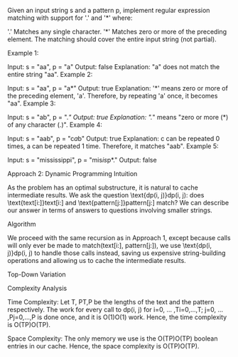 Given an input string s and a pattern p, implement regular expression matching with support for '.' and '*' where:

'.' Matches any single character.​​​​
'*' Matches zero or more of the preceding element.
The matching should cover the entire input string (not partial).

 

Example 1:

Input: s = "aa", p = "a"
Output: false
Explanation: "a" does not match the entire string "aa".
Example 2:

Input: s = "aa", p = "a*"
Output: true
Explanation: '*' means zero or more of the preceding element, 'a'. Therefore, by repeating 'a' once, it becomes "aa".
Example 3:

Input: s = "ab", p = ".*"
Output: true
Explanation: ".*" means "zero or more (*) of any character (.)".
Example 4:

Input: s = "aab", p = "c*a*b"
Output: true
Explanation: c can be repeated 0 times, a can be repeated 1 time. Therefore, it matches "aab".
Example 5:

Input: s = "mississippi", p = "mis*is*p*."
Output: false

Approach 2: Dynamic Programming
Intuition

As the problem has an optimal substructure, it is natural to cache intermediate results. We ask the question \text{dp(i, j)}dp(i, j): does \text{text[i:]}text[i:] and \text{pattern[j:]}pattern[j:] match? We can describe our answer in terms of answers to questions involving smaller strings.

Algorithm

We proceed with the same recursion as in Approach 1, except because calls will only ever be made to match(text[i:], pattern[j:]), we use \text{dp(i, j)}dp(i, j) to handle those calls instead, saving us expensive string-building operations and allowing us to cache the intermediate results.

Top-Down Variation

Complexity Analysis

Time Complexity: Let T, PT,P be the lengths of the text and the pattern respectively. The work for every call to dp(i, j) for i=0, ... ,Ti=0,...,T; j=0, ... ,Pj=0,...,P is done once, and it is O(1)O(1) work. Hence, the time complexity is O(TP)O(TP).

Space Complexity: The only memory we use is the O(TP)O(TP) boolean entries in our cache. Hence, the space complexity is O(TP)O(TP).